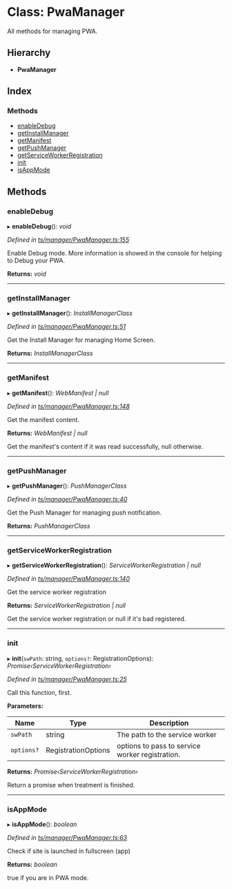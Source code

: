 
# Class: PwaManager

All methods for managing PWA.

## Hierarchy

* **PwaManager**

## Index

### Methods

* [enableDebug](pwamanager.md#enabledebug)
* [getInstallManager](pwamanager.md#getinstallmanager)
* [getManifest](pwamanager.md#getmanifest)
* [getPushManager](pwamanager.md#getpushmanager)
* [getServiceWorkerRegistration](pwamanager.md#getserviceworkerregistration)
* [init](pwamanager.md#init)
* [isAppMode](pwamanager.md#isappmode)

## Methods

###  enableDebug

▸ **enableDebug**(): *void*

*Defined in [ts/manager/PwaManager.ts:155](https://github.com/easy-pwa/easy-pwa-js/blob/1faf83b/src/ts/manager/PwaManager.ts#L155)*

Enable Debug mode. More information is showed in the console for helping to Debug your PWA.

**Returns:** *void*

___

###  getInstallManager

▸ **getInstallManager**(): *InstallManagerClass*

*Defined in [ts/manager/PwaManager.ts:51](https://github.com/easy-pwa/easy-pwa-js/blob/1faf83b/src/ts/manager/PwaManager.ts#L51)*

Get the Install Manager for managing Home Screen.

**Returns:** *InstallManagerClass*

___

###  getManifest

▸ **getManifest**(): *WebManifest | null*

*Defined in [ts/manager/PwaManager.ts:148](https://github.com/easy-pwa/easy-pwa-js/blob/1faf83b/src/ts/manager/PwaManager.ts#L148)*

Get the manifest content.

**Returns:** *WebManifest | null*

Get the manifest's content if it was read successfully, null otherwise.

___

###  getPushManager

▸ **getPushManager**(): *PushManagerClass*

*Defined in [ts/manager/PwaManager.ts:40](https://github.com/easy-pwa/easy-pwa-js/blob/1faf83b/src/ts/manager/PwaManager.ts#L40)*

Get the Push Manager for managing push notification.

**Returns:** *PushManagerClass*

___

###  getServiceWorkerRegistration

▸ **getServiceWorkerRegistration**(): *ServiceWorkerRegistration | null*

*Defined in [ts/manager/PwaManager.ts:140](https://github.com/easy-pwa/easy-pwa-js/blob/1faf83b/src/ts/manager/PwaManager.ts#L140)*

Get the service worker registration

**Returns:** *ServiceWorkerRegistration | null*

Get the service worker registration or null if it's bad registered.

___

###  init

▸ **init**(`swPath`: string, `options?`: RegistrationOptions): *Promise‹ServiceWorkerRegistration›*

*Defined in [ts/manager/PwaManager.ts:25](https://github.com/easy-pwa/easy-pwa-js/blob/1faf83b/src/ts/manager/PwaManager.ts#L25)*

Call this function, first.

**Parameters:**

Name | Type | Description |
------ | ------ | ------ |
`swPath` | string | The path to the service worker |
`options?` | RegistrationOptions | options to pass to service worker registration. |

**Returns:** *Promise‹ServiceWorkerRegistration›*

Return a promise when treatment is finished.

___

###  isAppMode

▸ **isAppMode**(): *boolean*

*Defined in [ts/manager/PwaManager.ts:63](https://github.com/easy-pwa/easy-pwa-js/blob/1faf83b/src/ts/manager/PwaManager.ts#L63)*

Check if site is launched in fullscreen (app)

**Returns:** *boolean*

true if you are in PWA mode.
